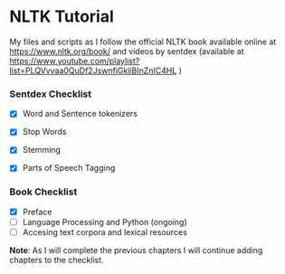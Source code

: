 # NLTK Tutorial
My files and scripts as I follow the official NLTK book available online at https://www.nltk.org/book/ and videos by sentdex (available at https://www.youtube.com/playlist?list=PLQVvvaa0QuDf2JswnfiGkliBInZnIC4HL )

### Sentdex Checklist
- [x] Word and Sentence tokenizers
- [x] Stop Words
- [x] Stemming
- [x] Parts of Speech Tagging


### Book Checklist
- [x] Preface
- [ ] Language Processing and Python (ongoing)
- [ ] Accesing text corpora and lexical resources

**Note**: As I will complete the previous chapters I will continue adding chapters to the checklist.